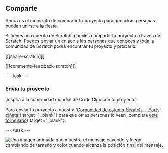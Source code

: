 ## Comparte

Ahora es el momento de compartir tu proyecto para que otras personas puedan unirse a la fiesta.

Si tienes una cuenta de Scratch, puedes compartir tu proyecto a través de Scratch. Puedes enviar un enlace a las personas que conoces y toda la comunidad de Scratch podrá encontrar tu proyecto y probarlo.

[[[share-scratch]]]

[[[comments-feedback-scratch]]]

--- task ---

### Envía tu proyecto

¡Inspira a la comunidad mundial de Code Club con tu proyecto!

Para enviar tu proyecto a nuestra ['Comunidad de estudio Scratch — Party piñata'](https://scratch.mit.edu/studios/31111242){:target="_blank"} para que otras personas lo vean, completa [este formulario](https://form.raspberrypi.org/f/community-project-submissions){:target="_blank"}.

--- /task ---

![Una imagen animada que muestra el mensaje cayendo y luego cambiando de tamaño y color cuando alcanza la posición final del mensaje.](images/falling-message.gif)